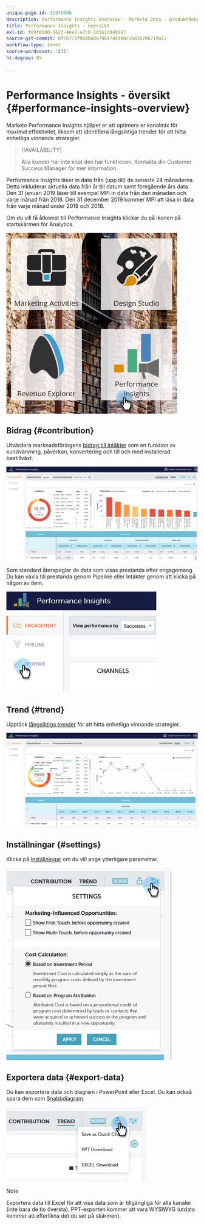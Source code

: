 ```yaml
---
unique-page-id: 12979006
description: Performance Insights Overview - Marketo Docs - produktdokumentation
title: Performance Insights - översikt
exl-id: f89f8500-5623-4ee2-a7c0-1d561dd40687
source-git-commit: 8f7b773f964b68a7964744de8c1bd3b708719a12
workflow-type: tm+mt
source-wordcount: '231'
ht-degree: 0%

---
```


# Performance Insights - översikt {#performance-insights-overview}

Marketo Performance Insights hjälper er att optimera er kanalmix för maximal effektivitet, liksom att identifiera långsiktiga trender för att hitta enhetliga vinnande strategier.

>[!AVAILABILITY]
>
>Alla kunder har inte köpt den här funktionen. Kontakta din Customer Success Manager för mer information.

Performance Insights läser in data från (upp till) de senaste 24 månaderna. Detta inkluderar aktuella data från år till datum samt föregående års data. Den 31 januari 2019 läser till exempel MPI in data från den månaden och varje månad från 2018. Den 31 december 2019 kommer MPI att läsa in data från varje månad under 2019 och 2018.

Om du vill få åtkomst till Performance Insights klickar du på ikonen på startskärmen för Analytics.

![](assets/one.png)

## Bidrag {#contribution}

Utvärdera marknadsföringens [bidrag till intäkter](/help/marketo/product-docs/reporting/performance-insights/performance-insights-contribution-overview.md) som en funktion av kundvärvning, påverkan, konvertering och till och med installerad bastillväxt.

![](assets/two.png)

Som standard återspeglar de data som visas prestanda efter engagemang. Du kan växla till prestanda genom Pipeline eller Intäkter genom att klicka på någon av dem.

![](assets/3.png)

## Trend {#trend}

Upptäck [långsiktiga trender](/help/marketo/product-docs/reporting/performance-insights/performance-insights-trend-overview.md) för att hitta enhetliga vinnande strategier.

![](assets/4.png)

## Inställningar {#settings}

Klicka på [Inställningar](/help/marketo/product-docs/reporting/performance-insights/performance-insights-settings.md) om du vill ange ytterligare parametrar.

![](assets/5.png)

## Exportera data {#export-data}

Du kan exportera data och diagram i PowerPoint eller Excel. Du kan också spara dem som [Snabbdiagram](/help/marketo/product-docs/reporting/performance-insights/performance-insights-quick-charts.md).

![](assets/6.png)

>[!NOTE]
>
>Exportera data till Excel för att visa data som är tillgängliga för alla kanaler (inte bara de tio översta). PPT-exporten kommer att vara WYSIWYG (utdata kommer att efterlikna det du ser på skärmen).
